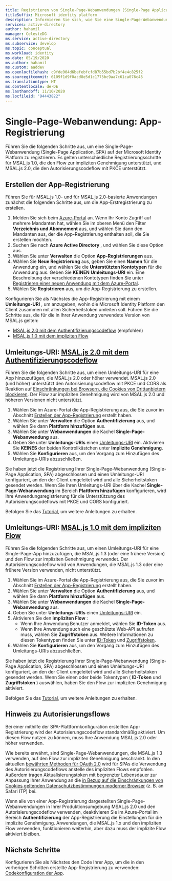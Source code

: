 ```yaml
---
title: Registrieren von Single-Page-Webanwendungen (Single-Page Applications, SPAs) | Azure
titleSuffix: Microsoft identity platform
description: Informieren Sie sich, wie Sie eine Single-Page-Webanwendung (App-Registrierung) erstellen.
services: active-directory
author: hahamil
manager: CelesteDG
ms.service: active-directory
ms.subservice: develop
ms.topic: conceptual
ms.workload: identity
ms.date: 05/19/2020
ms.author: hahamil
ms.custom: aaddev
ms.openlocfilehash: c9fde904d6befebfcfd87b55bd7b2bf4e4c825f2
ms.sourcegitcommit: 6109f1d9f0acd8e5d1c1775bc9aa7c61ca076c45
ms.translationtype: HT
ms.contentlocale: de-DE
ms.lasthandoff: 11/10/2020
ms.locfileid: "94443822"
---
```

# <a name="single-page-application-app-registration"></a>Single-Page-Webanwendung: App-Registrierung

Führen Sie die folgenden Schritte aus, um eine Single-Page-Webanwendung (Single-Page Application, SPA) auf der Microsoft Identity Platform zu registrieren. Es gelten unterschiedliche Registrierungsschritte für MSAL.js 1.0, die den Flow zur impliziten Genehmigung unterstützt, und MSAL.js 2.0, die den Autorisierungscodeflow mit PKCE unterstützt.

## <a name="create-the-app-registration"></a>Erstellen der App-Registrierung

Führen Sie für MSAL.js 1.0- und für MSAL.js 2.0-basierte Anwendungen zunächst die folgenden Schritte aus, um die App-Erstregistrierung zu erstellen.

1. Melden Sie sich beim [Azure-Portal](https://portal.azure.com) an. Wenn Ihr Konto Zugriff auf mehrere Mandanten hat, wählen Sie im oberen Menü den Filter **Verzeichnis und Abonnement** aus, und wählen Sie dann den Mandanten aus, der die App-Registrierung enthalten soll, die Sie erstellen möchten.
1. Suchen Sie nach **Azure Active Directory** , und wählen Sie diese Option aus.
1. Wählen Sie unter **Verwalten** die Option **App-Registrierungen** aus.
1. Wählen Sie **Neue Registrierung** aus, geben Sie einen **Namen** für die Anwendung ein, und wählen Sie die **Unterstützten Kontotypen** für die Anwendung aus. Geben Sie **KEINEN** **Umleitungs-URI** ein. Eine Beschreibung der verschiedenen Kontotypen finden Sie unter [Registrieren einer neuen Anwendung mit dem Azure-Portal](quickstart-register-app.md).
1. Wählen Sie **Registrieren** aus, um die App-Registrierung zu erstellen.

Konfigurieren Sie als Nächstes die App-Registrierung mit einem **Umleitungs-URI** , um anzugeben, wohin die Microsoft Identity Platform den Client zusammen mit allen Sicherheitstoken umleiten soll. Führen Sie die Schritte aus, die für die in Ihrer Anwendung verwendete Version von MSAL.js gelten:

- [MSAL.js 2.0 mit dem Authentifizierungscodeflow](#redirect-uri-msaljs-20-with-auth-code-flow) (empfohlen)
- [MSAL.js 1.0 mit dem impliziten Flow](#redirect-uri-msaljs-10-with-implicit-flow)

## <a name="redirect-uri-msaljs-20-with-auth-code-flow"></a>Umleitungs-URI: [MSAL.js 2.0 mit dem Authentifizierungscodeflow](https://github.com/AzureAD/microsoft-authentication-library-for-js/tree/dev/lib/msal-browser)

Führen Sie die folgenden Schritte aus, um einen Umleitungs-URI für eine App hinzuzufügen, die MSAL.js 2.0 oder höher verwendet. MSAL.js 2.0 (und höher) unterstützt den Autorisierungscodeflow mit PKCE und CORS als Reaktion auf [Einschränkungen bei Browsern, die Cookies von Drittanbietern blockieren](reference-third-party-cookies-spas.md). Der Flow zur impliziten Genehmigung wird von MSAL.js 2.0 und höheren Versionen nicht unterstützt.

1. Wählen Sie im Azure-Portal die App-Registrierung aus, die Sie zuvor im Abschnitt [Erstellen der App-Registrierung](#create-the-app-registration) erstellt haben.
1. Wählen Sie unter **Verwalten** die Option **Authentifizierung** aus, und wählen Sie dann **Plattform hinzufügen** aus.
1. Wählen Sie unter **Webanwendungen** die Kachel **Single-Page-Webanwendung** aus.
1. Geben Sie unter **Umleitungs-URIs** einen [Umleitungs-URI](reply-url.md) ein. Aktivieren Sie **KEINES** der beiden Kontrollkästchen unter **Implizite Genehmigung**.
1. Wählen Sie **Konfigurieren** aus, um den Vorgang zum Hinzufügen des Umleitungs-URIs abzuschließen.

Sie haben jetzt die Registrierung Ihrer Single-Page-Webanwendung (Single-Page Application, SPA) abgeschlossen und einen Umleitungs-URI konfiguriert, an den der Client umgeleitet wird und alle Sicherheitstoken gesendet werden. Wenn Sie Ihren Umleitungs-URI über die Kachel **Single-Page-Webanwendung** im Bereich **Plattform hinzufügen** konfigurieren, wird Ihre Anwendungsregistrierung für die Unterstützung des Autorisierungscodeflows mit PKCE und CORS konfiguriert.

Befolgen Sie das [Tutorial](tutorial-v2-javascript-auth-code.md), um weitere Anleitungen zu erhalten.

## <a name="redirect-uri-msaljs-10-with-implicit-flow"></a>Umleitungs-URI: [MSAL.js 1.0 mit dem impliziten Flow](https://github.com/AzureAD/microsoft-authentication-library-for-js/tree/dev/lib/msal-core)

Führen Sie die folgenden Schritte aus, um einen Umleitungs-URI für eine Single-Page-App hinzuzufügen, die MSAL.js 1.3 (oder eine frühere Version) und den Flow zur impliziten Genehmigung verwendet. Der Autorisierungscodeflow wird von Anwendungen, die MSAL.js 1.3 oder eine frühere Version verwenden, nicht unterstützt.

1. Wählen Sie im Azure-Portal die App-Registrierung aus, die Sie zuvor im Abschnitt [Erstellen der App-Registrierung](#create-the-app-registration) erstellt haben.
1. Wählen Sie unter **Verwalten** die Option **Authentifizierung** aus, und wählen Sie dann **Plattform hinzufügen** aus.
1. Wählen Sie unter **Webanwendungen** die Kachel **Single-Page-Webanwendung** aus.
1. Geben Sie unter **Umleitungs-URIs** einen [Umleitungs-URI](reply-url.md) ein.
1. Aktivieren Sie den **impliziten Flow** :
    - Wenn Ihre Anwendung Benutzer anmeldet, wählen Sie **ID-Token** aus.
    - Wenn Ihre Anwendung auch eine geschützte Web-API aufrufen muss, wählen Sie **Zugriffstoken** aus. Weitere Informationen zu diesen Tokentypen finden Sie unter [ID-Token](id-tokens.md) und [Zugriffstoken](access-tokens.md).
1. Wählen Sie **Konfigurieren** aus, um den Vorgang zum Hinzufügen des Umleitungs-URIs abzuschließen.

Sie haben jetzt die Registrierung Ihrer Single-Page-Webanwendung (Single-Page Application, SPA) abgeschlossen und einen Umleitungs-URI konfiguriert, an den der Client umgeleitet wird und alle Sicherheitstoken gesendet werden. Wenn Sie einen oder beide Tokentypen ( **ID-Token** und **Zugriffstoken** ) auswählen, haben Sie den Flow zur impliziten Genehmigung aktiviert.

Befolgen Sie das [Tutorial](tutorial-v2-javascript-spa.md), um weitere Anleitungen zu erhalten.

## <a name="note-about-authorization-flows"></a>Hinweis zu Autorisierungsflows

Bei einer mithilfe der SPA-Plattformkonfiguration erstellten App-Registrierung wird der Autorisierungscodeflow standardmäßig aktiviert. Um diesen Flow nutzen zu können, muss Ihre Anwendung MSAL.js 2.0 oder höher verwenden.

Wie bereits erwähnt, sind Single-Page-Webanwendungen, die MSAL.js 1.3 verwenden, auf den Flow zur impliziten Genehmigung beschränkt. In den aktuellen [bewährten Methoden für OAuth 2.0](v2-oauth2-auth-code-flow.md) wird für SPAs die Verwendung des Autorisierungscodeflows anstelle des impliziten Flows empfohlen. Außerdem tragen Aktualisierungstoken mit begrenzter Lebensdauer zur Anpassung Ihrer Anwendung an die [in Bezug auf die Einschränkungen von Cookies geltenden Datenschutzbestimmungen moderner Browser](reference-third-party-cookies-spas.md) (z. B. an Safari ITP) bei.

Wenn alle von einer App-Registrierung dargestellten Single-Page-Webanwendungen in Ihrer Produktionsumgebung MSAL.js 2.0 und den Autorisierungscodeflow verwenden, deaktivieren Sie im Azure-Portal im Bereich **Authentifizierung** der App-Registrierung die Einstellungen für die implizite Genehmigung. Anwendungen, die MSAL.js 1.x und den impliziten Flow verwenden, funktionieren weiterhin, aber dazu muss der implizite Flow aktiviert bleiben.

## <a name="next-steps"></a>Nächste Schritte

Konfigurieren Sie als Nächstes den Code Ihrer App, um die in den vorherigen Schritten erstellte App-Registrierung zu verwenden: [Codekonfiguration der App](scenario-spa-app-configuration.md).